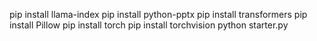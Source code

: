 pip install llama-index
pip install python-pptx
pip install transformers
pip install Pillow
pip install torch
pip install torchvision
python starter.py




